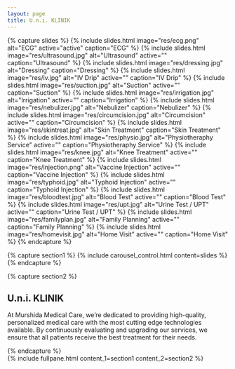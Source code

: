 ```yaml
---
layout: page
title: U.n.i. KLINIK
---
```


{% capture slides %}
  {% include slides.html
    image="res/ecg.png"
    alt="ECG"
    active="active"
    caption="ECG"
  %}
  {% include slides.html
    image="res/ultrasound.jpg"
    alt="Ultrasound"
    active=""
    caption="Ultrasound"
  %}
  {% include slides.html
    image="res/dressing.jpg"
    alt="Dressing"
    caption="Dressing"
  %}
  {% include slides.html
    image="res/iv.jpg"
    alt="IV Drip"
    active=""
    caption="IV Drip"
  %}
  {% include slides.html
    image="res/suction.jpg"
    alt="Suction"
    active=""
    caption="Suction"
  %}
  {% include slides.html
    image="res/irrigation.jpg"
    alt="Irrigation"
    active=""
    caption="Irrigation"
  %}
  {% include slides.html
    image="res/nebulizer.jpg"
    alt="Nebulizer"
    caption="Nebulizer"
  %}
  {% include slides.html
    image="res/circumcision.jpg"
    alt="Circumcision"
    active=""
    caption="Circumcision"
  %}
  {% include slides.html
    image="res/skintreat.jpg"
    alt="Skin Treatment"
    caption="Skin Treatment"
  %}
  {% include slides.html
    image="res/physio.jpg"
    alt="Physiotheraphy Service"
    active=""
    caption="Physiotheraphy Service"
  %}
  {% include slides.html
    image="res/knee.jpg"
    alt="Knee Treatment"
    active=""
    caption="Knee Treatment"
  %}
  {% include slides.html
    image="res/injection.png"
    alt="Vaccine Injection"
    active=""
    caption="Vaccine Injection"
  %}
  {% include slides.html
    image="res/typhoid.jpg"
    alt="Typhoid Injection"
    active=""
    caption="Typhoid Injection"
  %}
  {% include slides.html
    image="res/bloodtest.jpg"
    alt="Blood Test"
    active=""
    caption="Blood Test"
  %}
  {% include slides.html
    image="res/upt.jpg"
    alt="Urine Test / UPT"
    active=""
    caption="Urine Test / UPT"
  %}
  {% include slides.html
    image="res/familyplan.jpg"
    alt="Family Planning"
    active=""
    caption="Family Planning"
  %}
  {% include slides.html
    image="res/homevisit.jpg"
    alt="Home Visit"
    active=""
    caption="Home Visit"
  %}
{% endcapture %}

{% capture section1 %}
  {% include carousel_control.html
    content=slides
  %}
{% endcapture %}

{% capture section2 %}
<section class="fade-on-view justify center">
  <div>
    <h1 class="heading">U.n.i. KLINIK</h1>
    <p>At Murshida Medical Care, we’re dedicated to providing high-quality,
      personalized medical care with the most cutting edge technologies available.
      By continuously evaluating and upgrading our services, we ensure that all
    patients receive the best treatment for their needs.</p>
  </div>
</section>
{% endcapture %}

<main class="fade-on-view content container">
  {% include fullpane.html
    content_1=section1
    content_2=section2
  %}
</main>